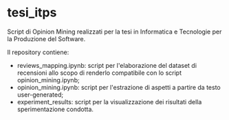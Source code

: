 # tesi_itps

Script di Opinion Mining realizzati per la tesi in Informatica e Tecnologie per la Produzione del Software.

Il repository contiene:
* reviews_mapping.ipynb: script per l'elaborazione del dataset di recensioni allo scopo di renderlo compatibile con lo script opinion_mining.ipynb;
* opinion_mining.ipynb: script per l'estrazione di aspetti a partire da testo user-generated;
* experiment_results: script per la visualizzazione dei risultati della sperimentazione condotta.
